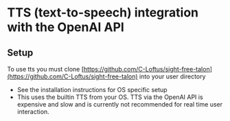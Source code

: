 # TTS (text-to-speech) integration with the OpenAI API

## Setup

To use tts you must clone [https://github.com/C-Loftus/sight-free-talon](https://github.com/C-Loftus/sight-free-talon) into your user directory
-  See the installation instructions for OS specific setup
- This uses the builtin TTS from your OS. TTS via the OpenAI API is expensive and slow and is currently not recommended for real time user interaction.
